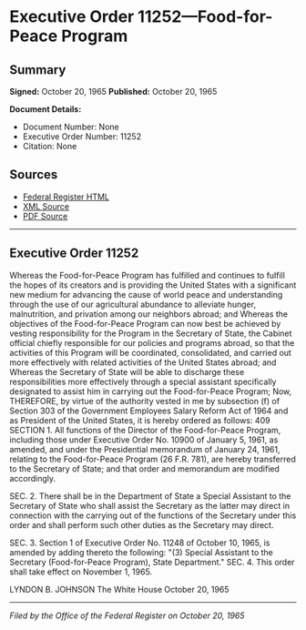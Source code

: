 # Executive Order 11252—Food-for-Peace Program

## Summary

**Signed:** October 20, 1965
**Published:** October 20, 1965

**Document Details:**
- Document Number: None
- Executive Order Number: 11252
- Citation: None

## Sources
- [Federal Register HTML](https://www.presidency.ucsb.edu/documents/executive-order-11252-food-for-peace-program)
- [XML Source](None)
- [PDF Source](None)

---

## Executive Order 11252

Whereas the Food-for-Peace Program has fulfilled and continues to fulfill the hopes of its creators and is providing the United States with a significant new medium for advancing the cause of world peace and understanding through the use of our agricultural abundance to alleviate hunger, malnutrition, and privation among our neighbors abroad; and
Whereas the objectives of the Food-for-Peace Program can now best be achieved by vesting responsibility for the Program in the Secretary of State, the Cabinet official chiefly responsible for our policies and programs abroad, so that the activities of this Program will be coordinated, consolidated, and carried out more effectively with related activities of the United States abroad; and
Whereas the Secretary of State will be able to discharge these responsibilities more effectively through a special assistant specifically designated to assist him in carrying out the Food-for-Peace Program;
Now, THEREFORE, by virtue of the authority vested in me by subsection (f) of Section 303 of the Government Employees Salary Reform Act of 1964 and as President of the United States, it is hereby ordered as follows: 409
SECTION 1. All functions of the Director of the Food-for-Peace Program, including those under Executive Order No. 10900 of January 5, 1961, as amended, and under the Presidential memorandum of January 24, 1961, relating to the Food-for-Peace Program (26 F.R. 781), are hereby transferred to the Secretary of State; and that order and memorandum are modified accordingly.

SEC. 2. There shall be in the Department of State a Special Assistant to the Secretary of State who shall assist the Secretary as the latter may direct in connection with the carrying out of the functions of the Secretary under this order and shall perform such other duties as the Secretary may direct.

SEC. 3. Section 1 of Executive Order No. 11248 of October 10, 1965, is amended by adding thereto the following:
"(3) Special Assistant to the Secretary (Food-for-Peace Program), State Department."
SEC. 4. This order shall take effect on November 1, 1965.

LYNDON B. JOHNSON
The White House
October 20, 1965

---

*Filed by the Office of the Federal Register on October 20, 1965*
